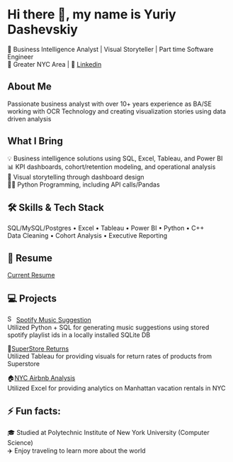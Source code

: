 # Hi there 👋, my name is Yuriy Dashevskiy

<!--
**yuriy-dashevskiy/yuriy-dashevskiy** is a ✨ _special_ ✨ repository because its `README.md` (this file) appears on your GitHub profile.

Here are some ideas to get you started:

- 🔭 I’m currently working on ...
- 🌱 I’m currently learning ...
- 👯 I’m looking to collaborate on ...
- 🤔 I’m looking for help with ...
- 💬 Ask me about ...
- 📫 How to reach me: ...
- 😄 Pronouns: ...
- ⚡ Fun fact: ...
-->
🎯 Business Intelligence Analyst | Visual Storyteller | Part time Software Engineer<br/>
📍 Greater NYC Area | 🔗 [Linkedin](https://www.linkedin.com/in/yuriy-dashevskiy/)

## About Me
Passionate business analyst with over 10+ years experience as BA/SE working with OCR Technology and creating visualization stories using data driven analysis
## What I Bring
💡 Business intelligence solutions using SQL, Excel, Tableau, and Power BI<br/>
📊 KPI dashboards, cohort/retention modeling, and operational analysis<br/>
📸 Visual storytelling through dashboard design<br/>
👨‍💻 Python Programming, including API calls/Pandas

## 🛠️ Skills & Tech Stack
SQL/MySQL/Postgres • Excel • Tableau • Power BI • Python • C++ <br/>
Data Cleaning • Cohort Analysis • Executive Reporting

## 📄 Resume
[Current Resume](https://github.com/yuriy-dashevskiy/resume)

## 💻 Projects

<a href="https://emoji.gg/emoji/SpotifyLogo"><img src="https://cdn3.emoji.gg/emojis/SpotifyLogo.png" width="16px" height="16px" alt="SpotifyLogo"></a>
[Spotify Music Suggestion](https://github.com/yuriy-dashevskiy/song_suggestion) <br/>
Utilized Python + SQL for generating music suggestions using stored spotify playlist ids in a locally installed SQLite DB

🏪[SuperStore Returns](https://github.com/yuriy-dashevskiy/superstore-returns-tableau) <br/>
Utilized Tableau for providing visuals for return rates of products from Superstore

🏠[NYC Airbnb Analysis](https://github.com/yuriy-dashevskiy/airbnb-manhattan-analytics) <br/>
Utilized Excel for providing analytics on Manhattan vacation rentals in NYC

## ⚡ Fun facts:
🎓 Studied at Polytechnic Institute of New York University (Computer Science)<br/>
✈️ Enjoy traveling to learn more about the world

